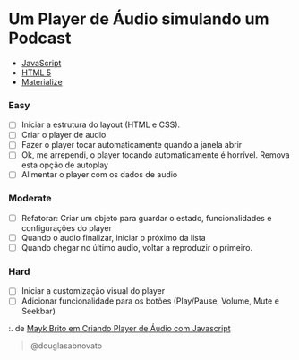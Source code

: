 # Um Player de Áudio simulando um Podcast
- [JavaScript](https://developer.mozilla.org/pt-BR/docs/Web/JavaScript)
- [HTML 5](https://developer.mozilla.org/pt-BR/docs/Web/HTML/Element)
- [Materialize](https://materializecss.com)

### Easy

- [ ] Iniciar a estrutura do layout (HTML e CSS).
- [ ] Criar o player de audio
- [ ] Fazer o player tocar automaticamente quando a janela abrir
- [ ] Ok, me arrependi, o player tocando automaticamente é horrível. Remova esta opção de autoplay
- [ ] Alimentar o player com os dados de audio

### Moderate

- [ ] Refatorar: Criar um objeto para guardar o estado, funcionalidades e configurações do player
- [ ] Quando o audio finalizar, iniciar o próximo da lista
- [ ] Quando chegar no último audio, voltar a reproduzir o primeiro.

### Hard

- [ ] Iniciar a customização visual do player
- [ ] Adicionar funcionalidade para os botões (Play/Pause, Volume, Mute e Seekbar)

:. de [Mayk Brito em Criando Player de Áudio com Javascript](https://www.youtube.com/watch?v=vqrjFnq3-uo&list=WL&index=4&t=0s)

>@douglasabnovato